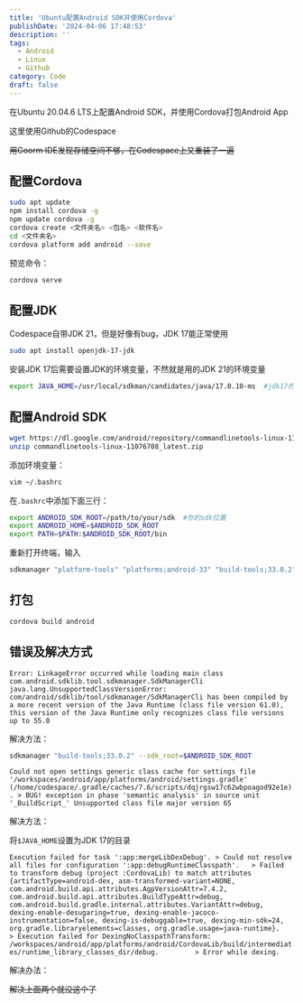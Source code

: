 ```yaml
---
title: 'Ubuntu配置Android SDK并使用Cordova'
publishDate: '2024-04-06 17:48:53'
description: ''
tags:
  - Android
  - Linux
  - Github
category: Code
draft: false
---
```


在Ubuntu 20.04.6 LTS上配置Android SDK，并使用Cordova打包Android App

这里使用Github的Codespace

~~用Goorm IDE发现存储空间不够，在Codespace上又重装了一遍~~

## 配置Cordova

```bash
sudo apt update
npm install cordova -g
npm update cordova -g
cordova create <文件夹名> <包名> <软件名>
cd <文件夹名>
cordova platform add android --save
```

预览命令：

```bash
cordova serve
```


## 配置JDK

Codespace自带JDK 21，但是好像有bug，JDK 17能正常使用

```bash
sudo apt install openjdk-17-jdk
```

安装JDK 17后需要设置JDK的环境变量，不然就是用的JDK 21的环境变量

```bash
export JAVA_HOME=/usr/local/sdkman/candidates/java/17.0.10-ms  #jdk17的位置
```

## 配置Android SDK

```bash
wget https://dl.google.com/android/repository/commandlinetools-linux-11076708_latest.zip
unzip commandlinetools-linux-11076708_latest.zip
```

添加环境变量：

```bash
vim ~/.bashrc
```

在`.bashrc`中添加下面三行：

```bash
export ANDROID_SDK_ROOT=/path/to/your/sdk  #你的sdk位置
export ANDROID_HOME=$ANDROID_SDK_ROOT
export PATH=$PATH:$ANDROID_SDK_ROOT/bin
```

重新打开终端，输入

```bash
sdkmanager "platform-tools" "platforms;android-33" "build-tools;33.0.2" --sdk_root=$ANDROID_SDK_ROOT
```

## 打包

```bash
cordova build android
```

## 错误及解决方式

`Error: LinkageError occurred while loading main class com.android.sdklib.tool.sdkmanager.SdkManagerCli        java.lang.UnsupportedClassVersionError: com/android/sdklib/tool/sdkmanager/SdkManagerCli has been compiled by a more recent version of the Java Runtime (class file version 61.0), this version of the Java Runtime only recognizes class file versions up to 55.0`

解决方法：

```bash
sdkmanager "build-tools;33.0.2" --sdk_root=$ANDROID_SDK_ROOT
```



`Could not open settings generic class cache for settings file '/workspaces/android/app/platforms/android/settings.gradle' (/home/codespace/.gradle/caches/7.6/scripts/dqjrgsw17c62wbpoagod92e1e). > BUG! exception in phase 'semantic analysis' in source unit '_BuildScript_' Unsupported class file major version 65`

解决方法：

将`$JAVA_HOME`设置为JDK 17的目录



`Execution failed for task ':app:mergeLibDexDebug'. > Could not resolve all files for configuration ':app:debugRuntimeClasspath'.   > Failed to transform debug (project :CordovaLib) to match attributes {artifactType=android-dex, asm-transformed-variant=NONE, com.android.build.api.attributes.AgpVersionAttr=7.4.2, com.android.build.api.attributes.BuildTypeAttr=debug, com.android.build.gradle.internal.attributes.VariantAttr=debug, dexing-enable-desugaring=true, dexing-enable-jacoco-instrumentation=false, dexing-is-debuggable=true, dexing-min-sdk=24, org.gradle.libraryelements=classes, org.gradle.usage=java-runtime}.      > Execution failed for DexingNoClasspathTransform: /workspaces/android/app/platforms/android/CordovaLib/build/intermediates/runtime_library_classes_dir/debug.         > Error while dexing.`

解决办法：

~~解决上面两个就没这个了~~
